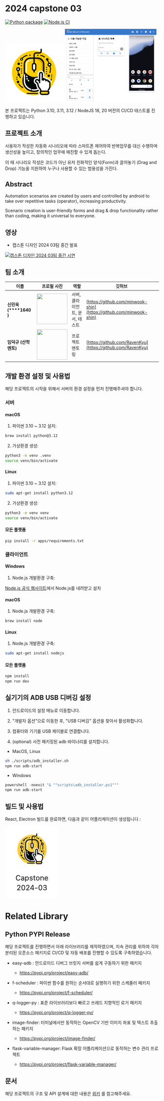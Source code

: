 # 2024 capstone 03

[![Python package](https://github.com/kookmin-sw/capstone-2024-03/actions/workflows/python-package.yml/badge.svg)](https://github.com/kookmin-sw/capstone-2024-03/actions/workflows/python-package.yml)
[![Node.js CI](https://github.com/kookmin-sw/capstone-2024-03/actions/workflows/node.js.yml/badge.svg)](https://github.com/kookmin-sw/capstone-2024-03/actions/workflows/node.js.yml)

![](./client/public/logo192.png)
<img src="app_ui.png" width="300" height="auto"/>

본 프로젝트는 Python 3.10, 3.11, 3.12 / NodeJS 18, 20 버전의 CI/CD 테스트를 진행하고 있습니다.

## 프로젝트 소개

사용자가 작성한 자동화 시나리오에 따라 스마트폰 제어하여 반복업무를 대신 수행하며 생산성을 높이고, 창의적인 업무에 매진할 수 있게 돕는다.

이 때 시나리오 작성은 코드가 아닌 유저 친화적인 양식(Form)과 끌어놓기 (Drag and Drop) 기능을 지원하여 누구나 사용할 수 있는 범용성을 가진다.

## Abstract

Automation scenarios are created by users and controlled by android to take over repetitive tasks (operator), increasing productivity.

Scenario creation is user-friendly forms and drag & drop functionality rather than coding, making it universal to everyone.

## 영상

* 캡스톤 디자인 2024 03팀 중간 발표

[![캡스톤 디자인 2024 03팀 중간 시연](https://img.youtube.com/vi/0gcAZPV-hl8/0.jpg)](https://www.youtube.com/watch?v=0gcAZPV-hl8)

## 팀 소개

|이름|프로필 사진 | 역할 | 깃허브|
| - | - | - | - | 
| **신민욱 (\*\*\*\*1640 )** | <img src="https://avatars.githubusercontent.com/u/12551635?v=4" width="100" height="100"/> | 서버, 클라이언트, 문서, 테스트 | [https://github.com/minwook-shin](https://github.com/minwook-shin) | 
| **임덕규 (산학 멘토)** | <img src="https://avatars.githubusercontent.com/u/1933975?v=4" width="100" height="100"/> | 프로젝트 멘토링 | [https://github.com/RavenKyu](https://github.com/RavenKyu) |

## 개발 환경 설정 및 사용법

해당 프로젝트의 시작을 위해서 서버의 환경 설정을 먼저 진행해주셔야 합니다.

### 서버

#### macOS

1. 파이썬 3.10 ~ 3.12 설치:

```bash
brew install python@3.12
```

2. 가상환경 생성:

```bash
python3 -m venv .venv
source venv/bin/activate
```

#### Linux

1. 파이썬 3.10 ~ 3.12 설치:

```bash
sudo apt-get install python3.12
```

2. 가상환경 생성:

```bash
python3 -m venv venv
source venv/bin/activate
```

#### 모든 플랫폼

```bash
pip install -r apps/requirements.txt 
```

### 클라이언트

#### Windows

1. Node.js 개발환경 구축:

[Node.js 공식 웹사이트](https://nodejs.org/en/download/)에서 Node.js를 내려받고 설치

#### macOS

1. Node.js 개발환경 구축:

```bash
brew install node
```

#### Linux

1. Node.js 개발환경 구축:

```bash
sudo apt-get install nodejs
```

#### 모든 플랫폼

```bash
npm install
npm run dev
```

## 실기기의 ADB USB 디버깅 설정

1. 안드로이드의 설정 메뉴로 이동합니다.

2. "개발자 옵션"으로 이동한 후, "USB 디버깅" 옵션을 찾아서 활성화합니다.

3. 컴퓨터와 기기를 USB 케이블로 연결합니다.

4. (optional) 사전 패키징된 adb 바이너리를 설치합니다.

* MacOS, Linux

```bash
sh ./scripts/adb_installer.sh
npm run adb-start
```

* Windows

```powershell
powershell -noexit "& ""scripts\adb_installer.ps1"""
npm run adb-start
```

## 빌드 및 사용법

React, Electron 빌드를 완료하면, 다음과 같이 어플리케이션이 생성됩니다 : 

![](app_preview.png)

# Related Library

## Python PYPI Release

해당 프로젝트를 진행하면서 아래 라이브러리를 제작하였으며, 지속 관리를 위하여 각자 분리된 오픈소스 패키지로 CI/CD 및 자동 배포를 진행할 수 있도록 구축하였습니다.

* easy-adb : 안드로이드 디버그 브릿지 서버를 쉽게 구동하기 위한 패키지
    * https://pypi.org/project/easy-adb/

* f-scheduler : 파이썬 함수를 원하는 순서대로 실행하기 위한 스케줄러 패키지
    * https://pypi.org/project/f-scheduler/

* q-logger-py : 표준 라이브러리보다 빠르고 쓰레드 지향적인 로거 패키지
    * https://pypi.org/project/q-logger-py/

* image-finder: 터미널에서만 동작하는 OpenCV 기반 이미지 좌표 및 텍스트 추출하는 패키지
    * https://pypi.org/project/image-finder/

* flask-variable-manager: Flask 확장 어플리케이션으로 동작하는 변수 관리 프로젝트
    * https://pypi.org/project/flask-variable-manager/

## 문서

해당 프로젝트의 구조 및 API 설계에 대한 내용은 [위키](https://github.com/kookmin-sw/capstone-2024-03/wiki) 를 참고해주세요.
